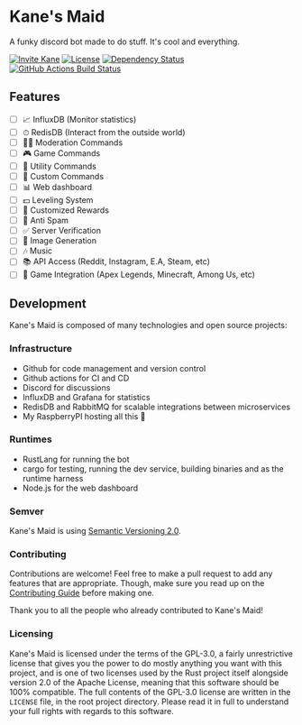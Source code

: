 # Kane's Maid

A funky discord bot made to do stuff. It's cool and everything.

[![Invite Kane][invite-badge]][invite-link]
[![License][license-badge]][license-link]
[![Dependency Status][dependency-badge]][dependency-link]
[![GitHub Actions Build Status][github-actions-badge]][github-actions-link]


## Features
- [ ] 📈 InfluxDB (Monitor statistics)
- [ ] ⏱ RedisDB (Interact from the outside world)
- [ ] 👮‍♂️ Moderation Commands
- [ ] 🎮 Game Commands
- [ ] 🔧 Utility Commands
- [ ] 🎹 Custom Commands
- [ ] 📊 Web dashboard
- [ ] 💵 Leveling System
- [ ] 🌠 Customized Rewards
- [ ] 🔕 Anti Spam
- [ ] ✅ Server Verification
- [ ] 📸 Image Generation
- [ ] 🎶 Music
- [ ] 📚 API Access (Reddit, Instagram, E.A, Steam, etc)
- [ ] 🎲 Game Integration (Apex Legends, Minecraft, Among Us, etc)

## Development

Kane's Maid is composed of many technologies and open source projects:

### Infrastructure
- Github for code management and version control
- Github actions for CI and CD
- Discord for discussions
- InfluxDB and Grafana for statistics
- RedisDB and RabbitMQ for scalable integrations between microservices
- My RaspberryPI hosting all this 🥧

### Runtimes
- RustLang for running the bot
- cargo for testing, running the dev service, building binaries and as the runtime harness
- Node.js for the web dashboard


### Semver
Kane's Maid is using [Semantic Versioning 2.0][semantic-versioning-link].

### Contributing

Contributions are welcome! Feel free to make a pull request to add any features that are appropriate. Though, make sure
you read up on the [Contributing Guide][github-contribution-link] before making one.

Thank you to all the people who already contributed to Kane's Maid!

### Licensing

Kane's Maid is licensed under the terms of the GPL-3.0, a fairly unrestrictive license that gives you the power to do
mostly anything you want with this project, and is one of two licenses used by the Rust project itself alongside version
2.0 of the Apache License, meaning that this software should be 100% compatible. The full contents of the GPL-3.0 license are
written in the `LICENSE` file, in the root project directory. Please read it in full to understand your full rights
with regards to this software.


<!-- Misc -->
[invite-link]: https://discordapp.com/oauth2/authorize?client_id=295007212638830592&scope=bot
[invite-badge]: https://img.shields.io/badge/Invite-to%20your%20Discord%20server-7289da.svg?style=flat-square&logo=discord

[dependency-link]: https://deps.rs/repo/github/RiceCX/KanesMaidBot
[dependency-badge]: https://deps.rs/repo/github/RiceCX/KanesMaidBot/status.svg

[license-link]: https://github.com/RiceCX/KanesMaidBot/blob/master/LICENSE
[license-badge]: https://img.shields.io/github/license/RiceCX/KanesMaidBot.svg?color=ff1f46&style=flat-square

[github-actions-link]: https://github.com/RiceCX/KanesMaidBot/actions/workflows/ci.yml
[github-actions-badge]: https://github.com/RiceCX/KanesMaidBot/actions/workflows/ci.yml/badge.svg?branch=master

[github-contribution-link]: https://github.com/RiceCX/KanesMaidBot/blob/master/CONTRIBUTING.md

[semantic-versioning-link]: https://semver.org/